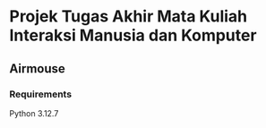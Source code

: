 # Projek Tugas Akhir Mata Kuliah Interaksi Manusia dan Komputer
## Airmouse

### Requirements
Python 3.12.7

